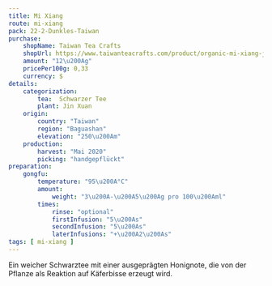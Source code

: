 ```yaml
---
title: Mi Xiang
route: mi-xiang
pack: 22-2-Dunkles-Taiwan
purchase:
    shopName: Taiwan Tea Crafts
    shopUrl: https://www.taiwanteacrafts.com/product/organic-mi-xiang-jin-xuan-black-tea/?attribute_pa_weight=250-g-8-82-oz-save-20&v=3a52f3c22ed6
    amount: "12\u200Ag"
    pricePer100g: 0,33
    currency: $
details:
    categorization:
        tea:  Schwarzer Tee
        plant: Jin Xuan
    origin:
        country: "Taiwan"
        region: "Baguashan"
        elevation: "250\u200Am"
    production:
        harvest: "Mai 2020"
        picking: "handgepflückt"
preparation:
    gongfu:
        temperature: "95\u200A°C"
        amount:
            weight: "3\u200A-\u200A5\u200Ag pro 100\u200Aml"
        times:
            rinse: "optional"
            firstInfusion: "5\u200As"
            secondInfusion: "5\u200As"
            laterInfusions: "+\u200A2\u200As"
tags: [ mi-xiang ]
---
```

Ein weicher Schwarztee mit einer ausgeprägten Honignote, die von der Pflanze als Reaktion auf Käferbisse erzeugt wird.